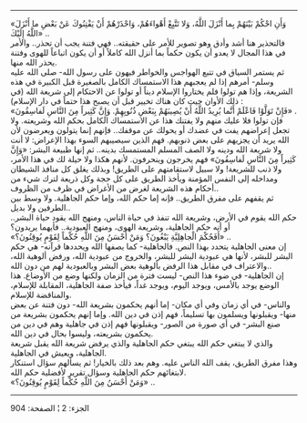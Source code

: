 ------------------------------------------------------------------------

«وَأَنِ احْكُمْ بَيْنَهُمْ بِما أَنْزَلَ اللَّهُ، وَلا تَتَّبِعْ أَهْواءَهُمْ، وَاحْذَرْهُمْ أَنْ يَفْتِنُوكَ عَنْ
بَعْضِ ما أَنْزَلَ اللَّهُ إِلَيْكَ» ..  
فالتحذير هنا أشد وأدق وهو تصوير للأمر على حقيقته.. فهي فتنة يجب أن
تحذر.. والأمر في هذا المجال لا يعدو أن يكون حكماً بما أنزل الله كاملاً أو
أن يكون اتباعاً للهوى وفتنة يحذر الله منها.  
ثم يستمر السياق في تتبع الهواجس والخواطر فيهون على رسول الله- صلى الله
عليه وسلم- أمرهم إذا لم يعجبهم هذا الاستمساك الكامل بالصغيرة قبل الكبيرة
في هذه الشريعة، وإذا هم تولوا فلم يختاروا الإسلام ديناً أو تولوا عن
الاحتكام إلى شريعة الله (في ذلك الأوان حيث كان هناك تخيير قبل أن يصبح
هذا حتماً في دار الإسلام) :  
«فَإِنْ تَوَلَّوْا فَاعْلَمْ أَنَّما يُرِيدُ اللَّهُ أَنْ يُصِيبَهُمْ بِبَعْضِ ذُنُوبِهِمْ. وَإِنَّ كَثِيراً مِنَ
النَّاسِ لَفاسِقُونَ» .  
فإن تولوا فلا عليك منهم ولا يفتنك هذا عن الاستمساك الكامل بحكم الله
وشريعته. ولا تجعل إعراضهم يفت في عضدك أو يحولك عن موقفك.. فإنهم إنما
يتولون ويعرضون لأن الله يريد أن يجزيهم على بعض ذنوبهم. فهم الذين سيصيبهم
السوء بهذا الإعراض: لا أنت ولا شريعة الله ودينه ولا الصف المسلم المستمسك
بدينه.. ثم إنها طبيعة البشر: «وَإِنَّ كَثِيراً مِنَ النَّاسِ لَفاسِقُونَ» فهم يخرجون
وينحرفون. لأنهم هكذا ولا حيلة لك في هذا الأمر، ولا ذنب للشريعة! ولا سبيل
لاستقامتهم على الطريق! وبذلك يغلق كل منافذ الشيطان ومداخله إلى النفس
المؤمنة ويأخذ الطريق على كل حجة وكل ذريعة لترك شيء من أحكام هذه الشريعة
لغرض من الأغراض في ظرف من الظروف..  
ثم يقفهم على مفرق الطريق.. فإنه إما حكم الله، وإما حكم الجاهلية. ولا وسط
بين الطرفين ولا بديل..  
حكم الله يقوم في الأرض، وشريعة الله تنفذ في حياة الناس، ومنهج الله يقود
حياة البشر.. أو أنه حكم الجاهلية، وشريعة الهوى، ومنهج العبودية.. فأيهما
يريدون؟  
«أَفَحُكْمَ الْجاهِلِيَّةِ يَبْغُونَ؟ وَمَنْ أَحْسَنُ مِنَ اللَّهِ حُكْماً لِقَوْمٍ يُوقِنُونَ؟» ..  
إن معنى الجاهلية يتحدد بهذا النص. فالجاهلية- كما يصفها الله ويحددها
قرآنه- هي حكم البشر للبشر، لأنها هي عبودية البشر للبشر، والخروج من
عبودية الله، ورفض ألوهية الله، والاعتراف في مقابل هذا الرفض بألوهية بعض
البشر وبالعبودية لهم من دون الله..  
إن الجاهلية- في ضوء هذا النص- ليست فترة من الزمان ولكنها وضع من الأوضاع.
هذا الوضع يوجد بالأمس، ويوجد اليوم، ويوجد غداً، فيأخذ صفة الجاهلية،
المقابلة للإسلام، والمناقضة للإسلام.  
والناس- في أي زمان وفي أي مكان- إما أنهم يحكمون بشريعة الله- دون فتنة عن
بعض منها- ويقبلونها ويسلمون بها تسليماً، فهم إذن في دين الله. وإما إنهم
يحكمون بشريعة من صنع البشر- في أي صورة من الصور- ويقبلونها فهم إذن في
جاهلية وهم في دين من يحكمون بشريعته، وليسوا بحال في دين الله.  
والذي لا يبتغي حكم الله يبتغي حكم الجاهلية والذي يرفض شريعة الله يقبل
شريعة الجاهلية، ويعيش في الجاهلية.  
وهذا مفرق الطريق، يقف الله الناس عليه. وهم بعد ذلك بالخيار! ثم يسألهم
سؤال استنكار لابتغائهم حكم الجاهلية وسؤال تقرير لأفضلية حكم الله.  
«وَمَنْ أَحْسَنُ مِنَ اللَّهِ حُكْماً لِقَوْمٍ يُوقِنُونَ؟» ..

------------------------------------------------------------------------

الجزء: 2 ¦ الصفحة: 904
